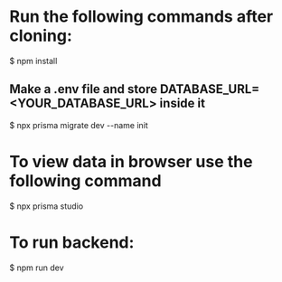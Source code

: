 # Run the following commands after cloning:
$ npm install

## Make a .env file and store DATABASE_URL=<YOUR_DATABASE_URL> inside it

$ npx prisma migrate dev --name init

# To view data in browser use the following command
$ npx prisma studio

# To run backend:
$ npm run dev
